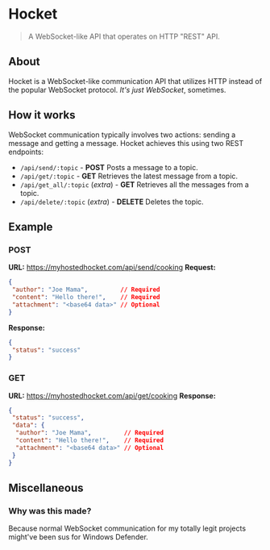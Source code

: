 
# Hocket

> A WebSocket-like API that operates on HTTP "REST" API.

## About

Hocket is a WebSocket-like communication API that utilizes HTTP instead of the popular WebSocket protocol. *It's just WebSocket*, sometimes.

## How it works

WebSocket communication typically involves two actions: sending a message and getting a message. Hocket achieves this using two REST endpoints:

- `/api/send/:topic` - **POST**
  Posts a message to a topic.
- `/api/get/:topic` - **GET**
  Retrieves the latest message from a topic.
- `/api/get_all/:topic` (*extra*) - **GET**
  Retrieves all the messages from a topic.
- `/api/delete/:topic` (*extra*) - **DELETE**
  Deletes the topic.

## Example

### **POST**

**URL:** <https://myhostedhocket.com/api/send/cooking>
**Request:**

```json
{
 "author": "Joe Mama",         // Required
 "content": "Hello there!",    // Required
 "attachment": "<base64 data>" // Optional
}
```

**Response:**

```json
{
 "status": "success"
}
```

### **GET**

**URL:** <https://myhostedhocket.com/api/get/cooking>
**Response:**

```json
{
 "status": "success",
 "data": {
  "author": "Joe Mama",         // Required
  "content": "Hello there!",    // Required
  "attachment": "<base64 data>" // Optional
 }
}
```

## Miscellaneous

### Why was this made?

Because normal WebSocket communication for my totally legit projects might've been sus for Windows Defender.
